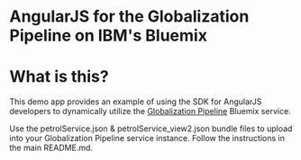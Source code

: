 AngularJS for the Globalization Pipeline on IBM's Bluemix
===

<!--
/*  
 * Copyright IBM Corp. 2015
 *
 * Licensed under the Apache License, Version 2.0 (the "License");
 * you may not use this file except in compliance with the License.
 * You may obtain a copy of the License at
 *
 * http://www.apache.org/licenses/LICENSE-2.0
 *
 * Unless required by applicable law or agreed to in writing, software
 * distributed under the License is distributed on an "AS IS" BASIS,
 * WITHOUT WARRANTIES OR CONDITIONS OF ANY KIND, either express or implied.
 * See the License for the specific language governing permissions and
 * limitations under the License.
 */
-->

#  What is this? 
This demo app provides an example of using the SDK for AngularJS developers to dynamically utilize the
[Globalization Pipeline](https://github.com/IBM-Bluemix/gp-common#globalization-pipeline)
Bluemix service. 

Use the petrolService.json & petrolService_view2.json bundle files to upload into your Globalization Pipeline service instance. Follow the instructions in the main README.md. 